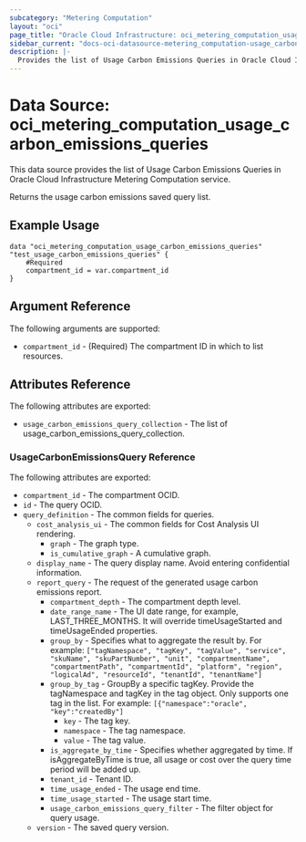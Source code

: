 ```yaml
---
subcategory: "Metering Computation"
layout: "oci"
page_title: "Oracle Cloud Infrastructure: oci_metering_computation_usage_carbon_emissions_queries"
sidebar_current: "docs-oci-datasource-metering_computation-usage_carbon_emissions_queries"
description: |-
  Provides the list of Usage Carbon Emissions Queries in Oracle Cloud Infrastructure Metering Computation service
---
```


# Data Source: oci_metering_computation_usage_carbon_emissions_queries
This data source provides the list of Usage Carbon Emissions Queries in Oracle Cloud Infrastructure Metering Computation service.

Returns the usage carbon emissions saved query list.


## Example Usage

```hcl
data "oci_metering_computation_usage_carbon_emissions_queries" "test_usage_carbon_emissions_queries" {
	#Required
	compartment_id = var.compartment_id
}
```

## Argument Reference

The following arguments are supported:

* `compartment_id` - (Required) The compartment ID in which to list resources.


## Attributes Reference

The following attributes are exported:

* `usage_carbon_emissions_query_collection` - The list of usage_carbon_emissions_query_collection.

### UsageCarbonEmissionsQuery Reference

The following attributes are exported:

* `compartment_id` - The compartment OCID.
* `id` - The query OCID.
* `query_definition` - The common fields for queries.
	* `cost_analysis_ui` - The common fields for Cost Analysis UI rendering.
		* `graph` - The graph type.
		* `is_cumulative_graph` - A cumulative graph.
	* `display_name` - The query display name. Avoid entering confidential information.
	* `report_query` - The request of the generated usage carbon emissions report.
		* `compartment_depth` - The compartment depth level.
		* `date_range_name` - The UI date range, for example, LAST_THREE_MONTHS. It will override timeUsageStarted and timeUsageEnded properties.
		* `group_by` - Specifies what to aggregate the result by. For example: `["tagNamespace", "tagKey", "tagValue", "service", "skuName", "skuPartNumber", "unit", "compartmentName", "compartmentPath", "compartmentId", "platform", "region", "logicalAd", "resourceId", "tenantId", "tenantName"]` 
		* `group_by_tag` - GroupBy a specific tagKey. Provide the tagNamespace and tagKey in the tag object. Only supports one tag in the list. For example: `[{"namespace":"oracle", "key":"createdBy"]` 
			* `key` - The tag key.
			* `namespace` - The tag namespace.
			* `value` - The tag value.
		* `is_aggregate_by_time` - Specifies whether aggregated by time. If isAggregateByTime is true, all usage or cost over the query time period will be added up.
		* `tenant_id` - Tenant ID.
		* `time_usage_ended` - The usage end time.
		* `time_usage_started` - The usage start time.
		* `usage_carbon_emissions_query_filter` - The filter object for query usage.
	* `version` - The saved query version.

